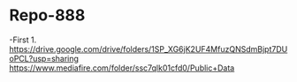 # Repo-888
-First
1.
https://drive.google.com/drive/folders/1SP_XG6jK2UF4MfuzQNSdmBjpt7DUoPCL?usp=sharing
https://www.mediafire.com/folder/ssc7qlk01cfd0/Public+Data


